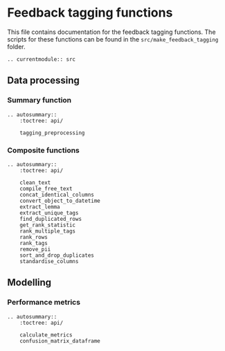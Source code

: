 # Feedback tagging functions

This file contains documentation for the feedback tagging functions. The scripts for these functions can be found in
the `src/make_feedback_tagging` folder.

```eval_rst
.. currentmodule:: src

```

## Data processing

### Summary function

```eval_rst
.. autosummary::
    :toctree: api/

    tagging_preprocessing

```

### Composite functions

```eval_rst
.. autosummary::
    :toctree: api/

    clean_text
    compile_free_text
    concat_identical_columns
    convert_object_to_datetime
    extract_lemma
    extract_unique_tags
    find_duplicated_rows
    get_rank_statistic
    rank_multiple_tags
    rank_rows
    rank_tags
    remove_pii
    sort_and_drop_duplicates
    standardise_columns

```

## Modelling

### Performance metrics

```eval_rst
.. autosummary::
    :toctree: api/

    calculate_metrics
    confusion_matrix_dataframe

```
